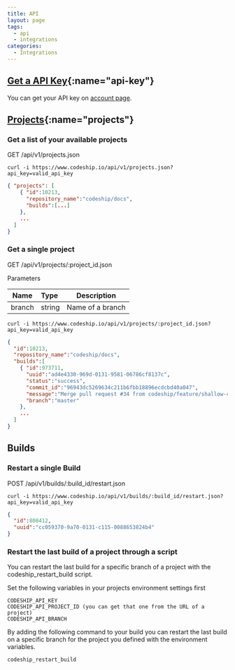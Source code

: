 ```yaml
---
title: API
layout: page
tags:
  - api
  - integrations
categories:
  - Integrations
---
```

## [Get a API Key](#api-key){:name="api-key"}

You can get your API key on [account page](https://www.codeship.io/user/edit).

## [Projects](#projects){:name="projects"}

### Get a list of your available projects

GET /api/v1/projects.json

~~~shell
curl -i https://www.codeship.io/api/v1/projects.json?api_key=valid_api_key
~~~

~~~json
{ "projects": [
    { "id":10213,
      "repository_name":"codeship/docs",
      "builds":[...]
    },
    ...
  ]
}
~~~

### Get a single project

GET /api/v1/projects/:project_id.json

Parameters

| Name           | Type       | Description             |
| ---------------|:-----------|:-----------------------:|
| branch         | string     | Name of a branch        |

~~~shell
curl -i https://www.codeship.io/api/v1/projects/:project_id.json?api_key=valid_api_key
~~~

~~~json
{
  "id":10213,
  "repository_name":"codeship/docs",
  "builds":[
    { "id":973711,
      "uuid":"ad4e4330-969d-0131-9581-06786cf8137c",
      "status":"success",
      "commit_id":"96943dc5269634c211b6fbb18896ecdcbd40a047",
      "message":"Merge pull request #34 from codeship/feature/shallow-clone",
      "branch":"master"
    },
    ...
  ]
}
~~~

## Builds


### Restart a single Build

POST /api/v1/builds/:build_id/restart.json

~~~shell
curl -i https://www.codeship.io/api/v1/builds/:build_id/restart.json?api_key=valid_api_key
~~~

~~~json
{
  "id":808412,
  "uuid":"cc059370-9a70-0131-c115-0088653824b4"
}
~~~

### Restart the last build of a project through a script

You can restart the last build for a specific branch of a project with the
codeship_restart_build script.

Set the following variables in your projects environment settings first

~~~shell
CODESHIP_API_KEY
CODESHIP_API_PROJECT_ID (you can get that one from the URL of a project)
CODESHIP_API_BRANCH
~~~

By adding the following command to your build you can restart the last build on a specific
branch for the project you defined with the environment variables.

~~~shell
codeship_restart_build
~~~
